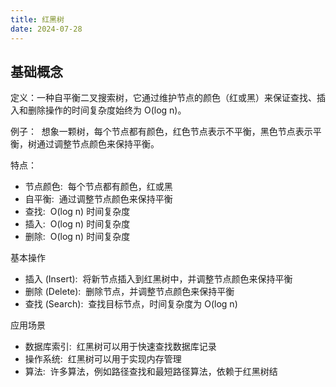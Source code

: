 ```yaml
---
title: 红黑树
date: 2024-07-28
---
```

## 基础概念

定义：一种自平衡二叉搜索树，它通过维护节点的颜色（红或黑）来保证查找、插入和删除操作的时间复杂度始终为 O(log n)。

例子：  想象一颗树，每个节点都有颜色，红色节点表示不平衡，黑色节点表示平衡，树通过调整节点颜色来保持平衡。

特点：

- 节点颜色:  每个节点都有颜色，红或黑
- 自平衡:  通过调整节点颜色来保持平衡
- 查找:  O(log n) 时间复杂度
- 插入:  O(log n) 时间复杂度
- 删除:  O(log n) 时间复杂度

基本操作

- 插入 (Insert):  将新节点插入到红黑树中，并调整节点颜色来保持平衡
- 删除 (Delete):  删除节点，并调整节点颜色来保持平衡
- 查找 (Search):  查找目标节点，时间复杂度为 O(log n)

应用场景

- 数据库索引:  红黑树可以用于快速查找数据库记录
- 操作系统:  红黑树可以用于实现内存管理
- 算法:  许多算法，例如路径查找和最短路径算法，依赖于红黑树结
